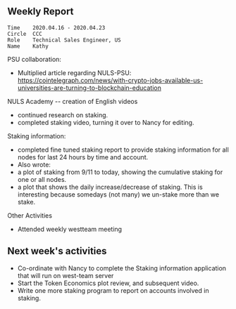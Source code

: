 ## Weekly Report
```
Time	2020.04.16 - 2020.04.23
Circle	CCC
Role	Technical Sales Engineer, US
Name	Kathy
```

PSU collaboration:
- Multiplied article regarding NULS-PSU: https://cointelegraph.com/news/with-crypto-jobs-available-us-universities-are-turning-to-blockchain-education

NULS Academy -- creation of English videos
- continued research on staking. 
- completed staking video, turning it over to Nancy for editing.  

Staking information:
- completed fine tuned staking report to provide staking information for all nodes for last 24 hours by time and account.
- Also wrote: 
- a plot of staking from 9/11 to today, showing the cumulative staking for one or all nodes.
- a plot that shows the daily increase/decrease of staking.  This is interesting because somedays (not many) we un-stake more than we stake.


Other Activities
- Attended weekly westteam meeting 

## Next week's activities
- Co-ordinate with Nancy to complete the Staking information application that will run on west-team server
- Start the Token Economics plot review, and subsequent video.
- Write one more staking program to report on accounts involved in staking.




